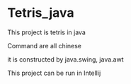 # Tetris_java

This project is tetris in java

Command are all chinese 

it is constructed by java.swing, java.awt 


This project can be run in Intellij
